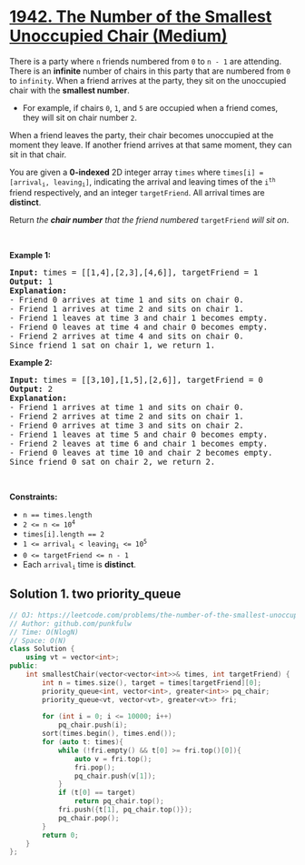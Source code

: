 # [1942. The Number of the Smallest Unoccupied Chair (Medium)](https://leetcode.com/problems/the-number-of-the-smallest-unoccupied-chair/)

<p>There is a party where <code>n</code> friends numbered from <code>0</code> to <code>n - 1</code> are attending. There is an <strong>infinite</strong> number of chairs in this party that are numbered from <code>0</code> to <code>infinity</code>. When a friend arrives at the party, they sit on the unoccupied chair with the <strong>smallest number</strong>.</p>

<ul>
	<li>For example, if chairs <code>0</code>, <code>1</code>, and <code>5</code> are occupied when a friend comes, they will sit on chair number <code>2</code>.</li>
</ul>

<p>When a friend leaves the party, their chair becomes unoccupied at the moment they leave. If another friend arrives at that same moment, they can sit in that chair.</p>

<p>You are given a <strong>0-indexed</strong> 2D integer array <code>times</code> where <code>times[i] = [arrival<sub>i</sub>, leaving<sub>i</sub>]</code>, indicating the arrival and leaving times of the <code>i<sup>th</sup></code> friend respectively, and an integer <code>targetFriend</code>. All arrival times are <strong>distinct</strong>.</p>

<p>Return<em> the <strong>chair number</strong> that the friend numbered </em><code>targetFriend</code><em> will sit on</em>.</p>

<p>&nbsp;</p>
<p><strong>Example 1:</strong></p>

<pre><strong>Input:</strong> times = [[1,4],[2,3],[4,6]], targetFriend = 1
<strong>Output:</strong> 1
<strong>Explanation:</strong> 
- Friend 0 arrives at time 1 and sits on chair 0.
- Friend 1 arrives at time 2 and sits on chair 1.
- Friend 1 leaves at time 3 and chair 1 becomes empty.
- Friend 0 leaves at time 4 and chair 0 becomes empty.
- Friend 2 arrives at time 4 and sits on chair 0.
Since friend 1 sat on chair 1, we return 1.
</pre>

<p><strong>Example 2:</strong></p>

<pre><strong>Input:</strong> times = [[3,10],[1,5],[2,6]], targetFriend = 0
<strong>Output:</strong> 2
<strong>Explanation:</strong> 
- Friend 1 arrives at time 1 and sits on chair 0.
- Friend 2 arrives at time 2 and sits on chair 1.
- Friend 0 arrives at time 3 and sits on chair 2.
- Friend 1 leaves at time 5 and chair 0 becomes empty.
- Friend 2 leaves at time 6 and chair 1 becomes empty.
- Friend 0 leaves at time 10 and chair 2 becomes empty.
Since friend 0 sat on chair 2, we return 2.
</pre>

<p>&nbsp;</p>
<p><strong>Constraints:</strong></p>

<ul>
	<li><code>n == times.length</code></li>
	<li><code>2 &lt;= n &lt;= 10<sup>4</sup></code></li>
	<li><code>times[i].length == 2</code></li>
	<li><code>1 &lt;= arrival<sub>i</sub> &lt; leaving<sub>i</sub> &lt;= 10<sup>5</sup></code></li>
	<li><code>0 &lt;= targetFriend &lt;= n - 1</code></li>
	<li>Each <code>arrival<sub>i</sub></code> time is <strong>distinct</strong>.</li>
</ul>


## Solution 1. two priority_queue

```cpp
// OJ: https://leetcode.com/problems/the-number-of-the-smallest-unoccupied-chair/
// Author: github.com/punkfulw
// Time: O(NlogN)
// Space: O(N)
class Solution {
    using vt = vector<int>;
public:
    int smallestChair(vector<vector<int>>& times, int targetFriend) {
        int n = times.size(), target = times[targetFriend][0];
        priority_queue<int, vector<int>, greater<int>> pq_chair;
        priority_queue<vt, vector<vt>, greater<vt>> fri; 
        
        for (int i = 0; i <= 10000; i++)
            pq_chair.push(i);
        sort(times.begin(), times.end());
        for (auto t: times){
            while (!fri.empty() && t[0] >= fri.top()[0]){
                auto v = fri.top();
                fri.pop();
                pq_chair.push(v[1]);
            }
            if (t[0] == target)
                return pq_chair.top();
            fri.push({t[1], pq_chair.top()});
            pq_chair.pop();
        }
        return 0;
    }
};
```
